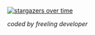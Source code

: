[![stargazers over time](https://starchart.cc/YerongAI/Office-Tool.svg)](#)

_coded by freeling developer_
